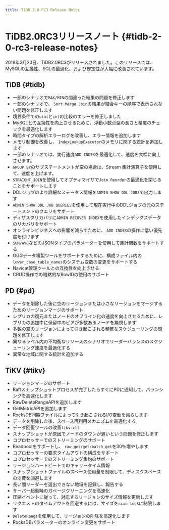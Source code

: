 ```yaml
---
title: TiDB 2.0 RC3 Release Notes
---
```


# TiDB2.0RC3リリースノート {#tidb-2-0-rc3-release-notes}

2018年3月23日、TiDB2.0RC3がリリースされました。このリリースでは、MySQLの互換性、SQLの最適化、および安定性が大幅に改善されています。

## TiDB {#tidb}

-   一部のシナリオで`MAX/MIN`の間違った結果の問題を修正します
-   一部のシナリオで、 `Sort Merge Join`の結果が結合キーの順序で表示されない問題を修正します
-   境界条件での`uint`と`int`の比較のエラーを修正しました
-   MySQLとの互換性を向上させるために、浮動小数点型の長さと精度のチェックを最適化します
-   時間タイプの解析エラーログを改善し、エラー情報を追加します
-   メモリ制御を改善し、 `IndexLookupExecutor`のメモリに関する統計を追加します
-   一部のシナリオでは、実行速度`ADD INDEX`を最適化して、速度を大幅に向上させます。
-   `GROUP BY`のサブステートメントが空の場合は、Stream 集計演算子を使用して、速度を上げます。
-   `STRAIGHT_JOIN`を使用してオプティマイザで`Join Reorder`の最適化を閉じることをサポートします
-   DDLジョブのより詳細なステータス情報を`ADMIN SHOW DDL JOBS`で出力します
-   `ADMIN SHOW DDL JOB QUERIES`を使用して現在実行中のDDLジョブの元のステートメントのクエリをサポート
-   ディザスタリカバリに`ADMIN RECOVER INDEX`を使用したインデックスデータのリカバリをサポート
-   オンラインビジネスへの影響を減らすために、 `ADD INDEX`の操作に低い優先度を付けます
-   `SUM/AVG`などのJSONタイプのパラメーターを使用して集計関数をサポートする
-   OGGデータ複製ツールをサポートするために、構成ファイル内の`lower_case_table_names`のシステム変数の変更をサポートする
-   Navicat管理ツールとの互換性を向上させる
-   CRUD操作での暗黙的なRowIDの使用のサポート

## PD {#pd}

-   データを削除した後に空のリージョンまたは小さなリージョンをマージするためのリージョンマージのサポート
-   レプリカの復元またはノードのオフライン化の速度を向上させるために、レプリカの追加中に保留中のピアが多数あるノードを無視します
-   多数の空のリージョンによって引き起こされる頻繁なスケジューリングの問題を修正します
-   異なるラベル内の不均衡なリソースのシナリオでリーダーバランスのスケジューリング速度を最適化する
-   異常な地域に関する統計を追加する

## TiKV {#tikv}

-   リージョンマージのサポート
-   Raftスナップショットプロセスが完了したらすぐにPDに通知して、バランシングを高速化します
-   RawDeleteRangeAPIを追加します
-   GetMetricAPIを追加します
-   RocksDB同期ファイルによって引き起こされるI/O変動を減らします
-   データを削除した後、スペース再利用メカニズムを最適化する
-   データ回復ツールの改善`tikv-ctl`
-   スナップショットが原因でノードのダウンが遅いという問題を修正します
-   コプロセッサーでのストリーミングのサポート
-   Readpoolをサポートし、 `raw_get/get/batch_get`を30％増やします
-   コプロセッサーの要求タイムアウトの構成をサポート
-   コプロセッサーでのストリーミング集約のサポート
-   リージョンハートビートでのキャリータイム情報
-   スナップショットファイルのスペース使用量を制限して、ディスクスペースの消費を回避します
-   長い間リーダーを選出できない地域を記録し、報告する
-   サーバー起動時のガベージクリーニングを高速化
-   圧縮イベントに従って、対応するリージョンのサイズ情報を更新します
-   リクエストのタイムアウトを回避するには、サイズを`scan lock`に制限します
-   `DeleteRange`を使用して、リージョンの削除を高速化します
-   RocksDBパラメーターのオンライン変更をサポート
